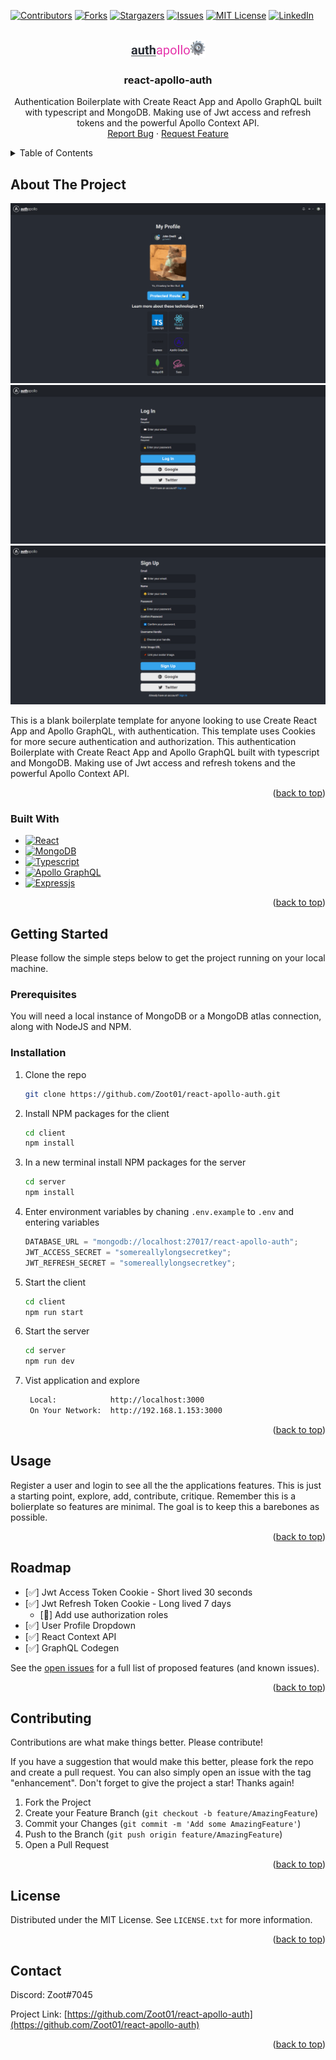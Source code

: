 <!-- Improved compatibility of back to top link: See: https://github.com/othneildrew/Best-README-Template/pull/73 -->

<a name="readme-top"></a>

<!--
*** Thanks for checking out the Best-README-Template. If you have a suggestion
*** that would make this better, please fork the repo and create a pull request
*** or simply open an issue with the tag "enhancement".
*** Don't forget to give the project a star!
*** Thanks again! Now go create something AMAZING! :D
-->

<!-- PROJECT SHIELDS -->
<!--
*** I'm using markdown "reference style" links for readability.
*** Reference links are enclosed in brackets [ ] instead of parentheses ( ).
*** See the bottom of this document for the declaration of the reference variables
*** for contributors-url, forks-url, etc. This is an optional, concise syntax you may use.
*** https://www.markdownguide.org/basic-syntax/#reference-style-links
-->

[![Contributors][contributors-shield]][contributors-url]
[![Forks][forks-shield]][forks-url]
[![Stargazers][stars-shield]][stars-url]
[![Issues][issues-shield]][issues-url]
[![MIT License][license-shield]][license-url]
[![LinkedIn][linkedin-shield]][linkedin-url]

<!-- PROJECT LOGO -->
<br />
<div align="center">
  <a href="https://github.com/Zoot01/react-apollo-auth">
    <img src="images/logo.png" alt="Logo"  >
  </a>

<h3 align="center">react-apollo-auth</h3>

  <p align="center">
     Authentication Boilerplate with Create React App and Apollo GraphQL built with typescript and MongoDB. Making use of Jwt access and refresh tokens and the powerful Apollo Context API. 
    <br />
    <a href="https://github.com/Zoot01/react-apollo-auth/issues">Report Bug</a>
    ·
    <a href="https://github.com/Zoot01/react-apollo-auth/issues">Request Feature</a>

  </p>
</div>

<!-- TABLE OF CONTENTS -->
<details>
  <summary>Table of Contents</summary>
  <ol>
    <li>
      <a href="#about-the-project">About The Project</a>
      <ul>
        <li><a href="#built-with">Built With</a></li>
      </ul>
    </li>
    <li>
      <a href="#getting-started">Getting Started</a>
      <ul>
        <li><a href="#prerequisites">Prerequisites</a></li>
        <li><a href="#installation">Installation</a></li>
      </ul>
    </li>
    <li><a href="#usage">Usage</a></li>
    <li><a href="#roadmap">Roadmap</a></li>
    <li><a href="#contributing">Contributing</a></li>
    <li><a href="#license">License</a></li>
    <li><a href="#contact">Contact</a></li>
  </ol>
</details>

<!-- ABOUT THE PROJECT -->

## About The Project

![profile-screenshot]
![login-screenshot]
![signup-screenshot]

This is a blank boilerplate template for anyone looking to use Create React App and Apollo GraphQL, with authentication. This template uses Cookies for more secure authentication and authorization. This authentication Boilerplate with Create React App and Apollo GraphQL built with typescript and MongoDB. Making use of Jwt access and refresh tokens and the powerful Apollo Context API.

<p align="right">(<a href="#readme-top">back to top</a>)</p>

### Built With

- [![React][react.js]][react-url]
- [![MongoDB][mongodb]][mongodb-url]
- [![Typescript][typescript]][typescript-url]
- [![Apollo GraphQL][graphql]][graphql-url]
- [![Expressjs][express]][express-url]

<p align="right">(<a href="#readme-top">back to top</a>)</p>

<!-- GETTING STARTED -->

## Getting Started

Please follow the simple steps below to get the project running on your local machine.

### Prerequisites

You will need a local instance of MongoDB or a MongoDB atlas connection, along with NodeJS and NPM.

### Installation

1. Clone the repo
   ```sh
   git clone https://github.com/Zoot01/react-apollo-auth.git
   ```
2. Install NPM packages for the client
   ```sh
   cd client
   npm install
   ```
3. In a new terminal install NPM packages for the server

   ```sh
   cd server
   npm install
   ```

4. Enter environment variables by chaning `.env.example` to `.env` and entering variables

   ```js
   DATABASE_URL = "mongodb://localhost:27017/react-apollo-auth";
   JWT_ACCESS_SECRET = "somereallylongsecretkey";
   JWT_REFRESH_SECRET = "somereallylongsecretkey";
   ```

5. Start the client

   ```sh
   cd client
   npm run start
   ```

6. Start the server

   ```sh
   cd server
   npm run dev
   ```

7. Vist application and explore
   ```sh
    Local:            http://localhost:3000
    On Your Network:  http://192.168.1.153:3000
   ```

<p align="right">(<a href="#readme-top">back to top</a>)</p>

<!-- USAGE EXAMPLES -->

## Usage

Register a user and login to see all the the applications features. This is just a starting point, explore, add, contribute, critique. Remember this is a bolierplate so features are minimal. The goal is to keep this a barebones as possible.

<p align="right">(<a href="#readme-top">back to top</a>)</p>

<!-- ROADMAP -->

## Roadmap

- [✅] Jwt Access Token Cookie - Short lived 30 seconds
- [✅] Jwt Refresh Token Cookie - Long lived 7 days
  - [📛] Add use authorization roles
- [✅] User Profile Dropdown
- [✅] React Context API
- [✅] GraphQL Codegen

See the [open issues](https://github.com/Zoot01/react-apollo-auth/issues) for a full list of proposed features (and known issues).

<p align="right">(<a href="#readme-top">back to top</a>)</p>

<!-- CONTRIBUTING -->

## Contributing

Contributions are what make things better. Please contribute!

If you have a suggestion that would make this better, please fork the repo and create a pull request. You can also simply open an issue with the tag "enhancement".
Don't forget to give the project a star! Thanks again!

1. Fork the Project
2. Create your Feature Branch (`git checkout -b feature/AmazingFeature`)
3. Commit your Changes (`git commit -m 'Add some AmazingFeature'`)
4. Push to the Branch (`git push origin feature/AmazingFeature`)
5. Open a Pull Request

<p align="right">(<a href="#readme-top">back to top</a>)</p>

<!-- LICENSE -->

## License

Distributed under the MIT License. See `LICENSE.txt` for more information.

<p align="right">(<a href="#readme-top">back to top</a>)</p>

<!-- CONTACT -->

## Contact

Discord: Zoot#7045

Project Link: [https://github.com/Zoot01/react-apollo-auth](https://github.com/Zoot01/react-apollo-auth)

<p align="right">(<a href="#readme-top">back to top</a>)</p>

<!-- MARKDOWN LINKS & IMAGES -->
<!-- https://www.markdownguide.org/basic-syntax/#reference-style-links -->

[contributors-shield]: https://img.shields.io/github/contributors/Zoot01/react-apollo-auth.svg?style=for-the-badge
[contributors-url]: https://github.com/Zoot01/react-apollo-auth/graphs/contributors
[forks-shield]: https://img.shields.io/github/forks/Zoot01/react-apollo-auth.svg?style=for-the-badge
[forks-url]: https://github.com/Zoot01/react-apollo-auth/network/members
[stars-shield]: https://img.shields.io/github/stars/Zoot01/react-apollo-auth.svg?style=for-the-badge
[stars-url]: https://github.com/Zoot01/react-apollo-auth/stargazers
[issues-shield]: https://img.shields.io/github/issues/Zoot01/react-apollo-auth.svg?style=for-the-badge
[issues-url]: https://github.com/Zoot01/react-apollo-auth/issues
[license-shield]: https://img.shields.io/github/license/Zoot01/react-apollo-auth.svg?style=for-the-badge
[license-url]: https://github.com/Zoot01/react-apollo-auth/blob/master/LICENSE.txt
[linkedin-shield]: https://img.shields.io/badge/-LinkedIn-black.svg?style=for-the-badge&logo=linkedin&colorB=555
[linkedin-url]: https://linkedin.com/in/linkedin_username
[dropdown-screenshot]: images/dropdown.png
[login-screenshot]: images/login.png
[profile-screenshot]: images/profile.png
[protected-screenshot]: images/protected.png
[signup-screenshot]: images/signup.png
[next.js]: https://img.shields.io/badge/next.js-4A4A55?style=for-the-badge&logo=nextdotjs&logoColor=white
[next-url]: https://nextjs.org/
[react.js]: https://img.shields.io/badge/React-4A4A55?style=for-the-badge&logo=react&logoColor=61DAFB
[react-url]: https://github.com/facebook/react
[mongodb]: https://img.shields.io/badge/mongodb-4A4A55?style=for-the-badge&logo=mongodb&logoColor=green
[mongodb-url]: https://github.com/mongodb/mongo
[typescript]: https://img.shields.io/badge/typescript-4A4A55?style=for-the-badge&logo=typescript&logoColor=blue
[typescript-url]: https://github.com/microsoft/TypeScript
[graphql]: https://img.shields.io/badge/graphql-4A4A55?style=for-the-badge&logo=graphql&logoColor=pink
[graphql-url]: https://github.com/apollographql
[express]: https://img.shields.io/badge/express-4A4A55?style=for-the-badge&logo=express&logoColor=yellow
[express-url]: https://github.com/expressjs/express
[vue.js]: https://img.shields.io/badge/Vue.js-35495E?style=for-the-badge&logo=vuedotjs&logoColor=4FC08D
[vue-url]: https://vuejs.org/
[angular.io]: https://img.shields.io/badge/Angular-DD0031?style=for-the-badge&logo=angular&logoColor=white
[angular-url]: https://angular.io/
[svelte.dev]: https://img.shields.io/badge/Svelte-4A4A55?style=for-the-badge&logo=svelte&logoColor=FF3E00
[svelte-url]: https://svelte.dev/
[laravel.com]: https://img.shields.io/badge/Laravel-FF2D20?style=for-the-badge&logo=laravel&logoColor=white
[laravel-url]: https://laravel.com
[bootstrap.com]: https://img.shields.io/badge/Bootstrap-563D7C?style=for-the-badge&logo=bootstrap&logoColor=white
[bootstrap-url]: https://getbootstrap.com
[jquery.com]: https://img.shields.io/badge/jQuery-0769AD?style=for-the-badge&logo=jquery&logoColor=white
[jquery-url]: https://jquery.com

